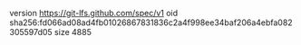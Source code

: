 version https://git-lfs.github.com/spec/v1
oid sha256:fd066ad08ad4fb01026867831836c2a4f998ee34baf206a4ebfa082305597d05
size 4885
